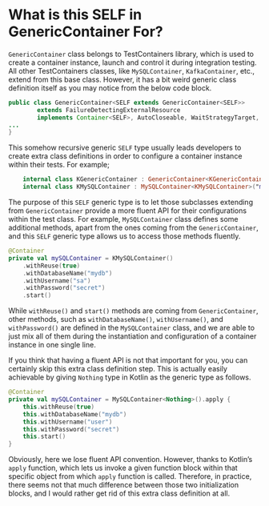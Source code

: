 # What is this SELF in GenericContainer For?

`GenericContainer` class belongs to TestContainers library, which is used to create a container instance, launch and 
control it during integration testing. All other TestContainers classes, like `MySQLContainer`, `KafkaContainer`, etc., 
extend from this base class. However, it has a bit weird generic class definition itself as you may notice from the below 
code block.

```java
public class GenericContainer<SELF extends GenericContainer<SELF>>
        extends FailureDetectingExternalResource
        implements Container<SELF>, AutoCloseable, WaitStrategyTarget, Startable {
...
}
```

This somehow recursive generic `SELF` type usually leads developers to create extra class definitions in order to configure 
a container instance within their tests. For example;

```kotlin
    internal class KGenericContainer : GenericContainer<KGenericContainer>("redis:6.0.12-alpine")
    internal class KMySQLContainer : MySQLContainer<KMySQLContainer>("mysql:5.7.33")
```

The purpose of this `SELF` generic type is to let those subclasses extending from `GenericContainer` provide a more fluent 
API for their configurations within the test class. For example, `MySQLContainer` class defines some additional methods, 
apart from the ones coming from the `GenericContainer`, and this `SELF` generic type allows us to access those methods 
fluently.

```kotlin
@Container
private val mySQLContainer = KMySQLContainer()
    .withReuse(true)
    .withDatabaseName("mydb")
    .withUsername("sa")
    .withPassword("secret")
    .start()
```

While `withReuse()` and `start()` methods are coming from `GenericContainer`, other methods, such as `withDatabaseName()`, 
`withUsername()`, and `withPassword()` are defined in the `MySQLContainer` class, and we are able to just mix all of them 
during the instantiation and configuration of a container instance in one single line.

If you think that having a fluent API is not that important for you, you can certainly skip this extra class definition 
step. This is actually easily achievable by giving `Nothing` type in Kotlin as the generic type as follows.

```kotlin
@Container
private val mySQLContainer = MySQLContainer<Nothing>().apply {
    this.withReuse(true)
    this.withDatabaseName("mydb")
    this.withUsername("user")
    this.withPassword("secret")
    this.start()
}
```

Obviously, here we lose fluent API convention. However, thanks to Kotlin’s `apply` function, which lets us invoke a given 
function block within that specific object from which `apply` function is called. Therefore, in practice, there seems not 
that much difference between those two initialization blocks, and I would rather get rid of this extra class definition at all.
